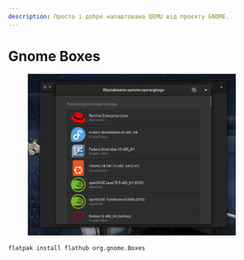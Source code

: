 ```yaml
---
description: Проста і добре налаштована QEMU від проєкту GNOME.
---
```


# Gnome Boxes

<figure><img src="../../.gitbook/assets/image (1).png" alt=""><figcaption></figcaption></figure>

```bash
flatpak install flathub org.gnome.Boxes
```
